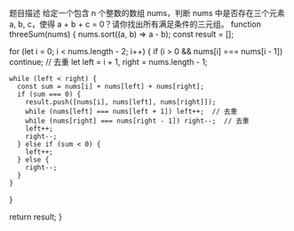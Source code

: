 题目描述
给定一个包含 n 个整数的数组 nums，判断 nums 中是否存在三个元素 a, b, c，使得 a + b + c = 0？请你找出所有满足条件的三元组。
function threeSum(nums) {
nums.sort((a, b) => a - b);
const result = [];

for (let i = 0; i < nums.length - 2; i++) {
if (i > 0 && nums[i] === nums[i - 1]) continue; // 去重
let left = i + 1, right = nums.length - 1;

    while (left < right) {
      const sum = nums[i] + nums[left] + nums[right];
      if (sum === 0) {
        result.push([nums[i], nums[left], nums[right]]);
        while (nums[left] === nums[left + 1]) left++;  // 去重
        while (nums[right] === nums[right - 1]) right--;  // 去重
        left++;
        right--;
      } else if (sum < 0) {
        left++;
      } else {
        right--;
      }
    }

}

return result;
}
